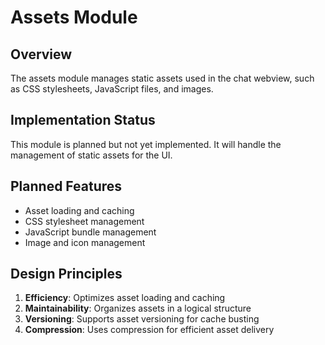 # Assets Module

## Overview

The assets module manages static assets used in the chat webview, such as CSS stylesheets, JavaScript files, and images.

## Implementation Status

This module is planned but not yet implemented. It will handle the management of static assets for the UI.

## Planned Features

- Asset loading and caching
- CSS stylesheet management
- JavaScript bundle management
- Image and icon management

## Design Principles

1. **Efficiency**: Optimizes asset loading and caching
2. **Maintainability**: Organizes assets in a logical structure
3. **Versioning**: Supports asset versioning for cache busting
4. **Compression**: Uses compression for efficient asset delivery